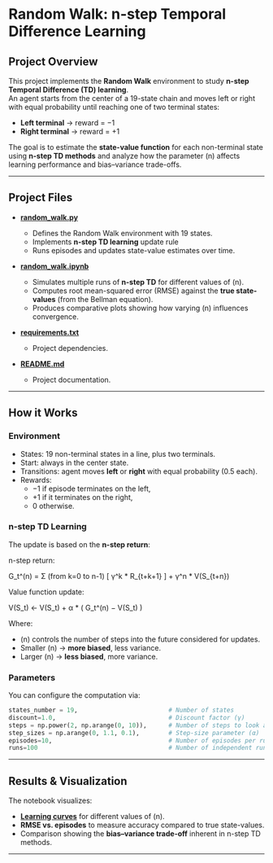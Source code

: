 # Random Walk: n-step Temporal Difference Learning

## Project Overview
This project implements the **Random Walk** environment to study **n-step Temporal Difference (TD) learning**.  
An agent starts from the center of a 19-state chain and moves left or right with equal probability until reaching one of two terminal states:  
- **Left terminal** → reward = −1  
- **Right terminal** → reward = +1  

The goal is to estimate the **state-value function** for each non-terminal state using **n-step TD methods** and analyze how the parameter \(n\) affects learning performance and bias–variance trade-offs.

---

## Project Files

- **[random_walk.py](src/random_walk.py)**  
  - Defines the Random Walk environment with 19 states.  
  - Implements **n-step TD learning** update rule
  - Runs episodes and updates state-value estimates over time.

- **[random_walk.ipynb](notebooks/random_walk.ipynb)**  
  - Simulates multiple runs of **n-step TD** for different values of \(n\).  
  - Computes root mean-squared error (RMSE) against the **true state-values** (from the Bellman equation).  
  - Produces comparative plots showing how varying \(n\) influences convergence.

- **[requirements.txt](requirements.txt)**  
  - Project dependencies.

- **[README.md](README.md)**  
  - Project documentation.

---

## How it Works

### Environment
- States: 19 non-terminal states in a line, plus two terminals.  
- Start: always in the center state.  
- Transitions: agent moves **left** or **right** with equal probability (0.5 each).  
- Rewards:  
  - −1 if episode terminates on the left,  
  - +1 if it terminates on the right,  
  - 0 otherwise.  

### n-step TD Learning
The update is based on the **n-step return**:

n-step return:

G_t^(n) = Σ (from k=0 to n-1) [ γ^k * R_{t+k+1} ]  +  γ^n * V(S_{t+n})

Value function update:

V(S_t) ← V(S_t) + α * ( G_t^(n) − V(S_t) )

Where:
- \(n\) controls the number of steps into the future considered for updates.  
- Smaller \(n\) → **more biased**, less variance.  
- Larger \(n\) → **less biased**, more variance.


### Parameters
You can configure the computation via:
```python
states_number = 19,                         # Number of states
discount=1.0,                               # Discount factor (γ)
steps = np.power(2, np.arange(0, 10)),      # Number of steps to look ahead
step_sizes = np.arange(0, 1.1, 0.1),        # Step-size parameter (α)
episodes=10,                                # Number of episodes per run
runs=100                                    # Number of independent runs
```
---

## Results & Visualization
The notebook visualizes:
- **[Learning curves](generated_images/)** for different values of \(n\).  
- **RMSE vs. episodes** to measure accuracy compared to true state-values.  
- Comparison showing the **bias–variance trade-off** inherent in n-step TD methods.

---
